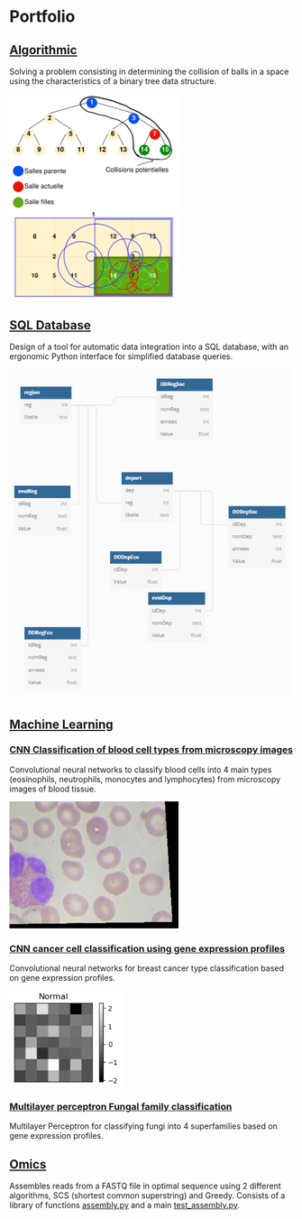 # Portfolio

## [Algorithmic](Algorithmic/AlgorithmiqueArbresGraphes.py)

Solving a problem consisting in determining the collision of balls in a space using the characteristics of a binary tree data structure.

<img src="Images/AlgoArbre.png" width="300">

## [SQL Database](SQL/TD_panda_SQL.py)

Design of a tool for automatic data integration into a SQL database, with an ergonomic Python interface for simplified database queries.

<img src="Images/schema_relationnel.PNG" width="500">


## [Machine Learning](Machine_Learning)

### [CNN Classification of blood cell types from microscopy images](Machine_Learning/BCCD_CNN.py)

Convolutional neural networks to classify blood cells into 4 main types (eosinophils, neutrophils, monocytes and lymphocytes) from microscopy images of blood tissue.

<img src="Images/BCCD.jpeg" width="300">

### [CNN cancer cell classification using gene expression profiles](Machine_Learning/CNN_Breast_Cancer.ipynb)

Convolutional neural networks for breast cancer type classification based on gene expression profiles.

<img src="Images/BreastCancer.png" width="200">

### [Multilayer perceptron Fungal family classification](Machine_Learning/MLP-kfold_overSMOTE.Rmd)

Multilayer Perceptron for classifying fungi into 4 superfamilies based on gene expression profiles.

## [Omics](Omics)

Assembles reads from a FASTQ file in optimal sequence using 2 different algorithms, SCS (shortest common superstring) and Greedy. 
Consists of a library of functions [assembly.py](Omics/assembly.py) and a main [test_assembly.py](Omics/test_assembly.py). 


<!-- ## [Développement](Developpment)

### Python
#### [Wumpus](Developpement/wumpus.py)


![Wumpus](Images/Wumpus.png)

### Java
#### [Virus](Developpement/Java%20Virus/)


<img src="Images/JavaVirus.jpg" width="400"> -->
